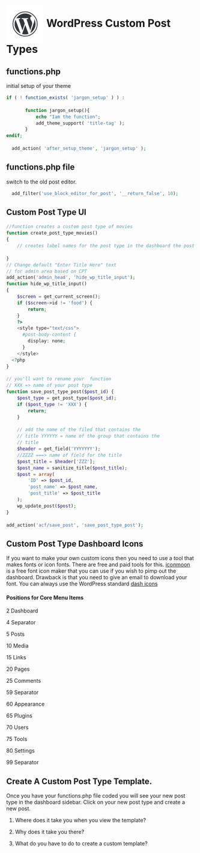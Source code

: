 # <img src="./assets/images/wordpress-water-mark.png" width="100" align="center"> WordPress Custom Post Types

## functions.php   
initial setup of your theme
```php
if ( ! function_exists( 'jargon_setup' ) ) :
       
       function jargon_setup(){
           echo "Iam the function";
           add_theme_support( 'title-tag' );
       } 
endif;

  add_action( 'after_setup_theme', 'jargon_setup' );
```

## functions.php file
switch to the old post editor.
```php
  add_filter('use_block_editor_for_post', '__return_false', 10);
```

## Custom Post Type UI
 

```php
//function creates a custom post type of movies
function create_post_type_movies()
{
    // creates label names for the post type in the dashboard the post panel and in the toolbar.
 
}
// Change default "Enter Title Here" text 
// for admin area based on CPT
add_action('admin_head', 'hide_wp_title_input');
function hide_wp_title_input()
{
    $screen = get_current_screen();
    if ($screen->id != 'food') {
        return;
    }
    ?>
    <style type="text/css">
      #post-body-content {
        display: none;
      }
    </style>
  <?php
}

// you'll want to rename your  function
// XXX => name of your post type
function save_post_type_post($post_id) {
    $post_type = get_post_type($post_id);
    if ($post_type != 'XXX') {
        return;
    }

    // add the name of the filed that contains the 
    // title YYYYYY = name of the group that contains the
    // title
    $header = get_field('YYYYYYY');
    //ZZZZ ===> name of field for the title
    $post_title = $header['ZZZ'];
    $post_name = sanitize_title($post_title);
    $post = array(
        'ID' => $post_id,
        'post_name' => $post_name,
        'post_title' => $post_title
    );
    wp_update_post($post);
}

add_action('acf/save_post', 'save_post_type_post'); 

```

## Custom Post Type Dashboard Icons

If you want to make your own custom icons then you need to use a tool that makes fonts or icon fonts. There are free and paid tools for this. [iconmoon](https://icomoon.io/#home/) is a free font icon maker that you can use if you wish to pimp out the dashboard. Drawback is that you need to give an email to download your font. You can always use the WordPress standard [dash icons](https://developer.wordpress.org/resource/dashicons/#media-document)

#### Positions for Core Menu Items

2 Dashboard

4 Separator

5 Posts

10 Media

15 Links

20 Pages

25 Comments

59 Separator

60 Appearance

65 Plugins

70 Users

75 Tools

80 Settings

99 Separator

## Create A Custom Post Type Template.

Once you have your functions.php file coded you will see your new post type in the dashboard sidebar. Click on your new post type and create a new post.

1. Where does it take you when you view the template?

1. Why does it take you there?

1. What do you have to do to create a custom template?
